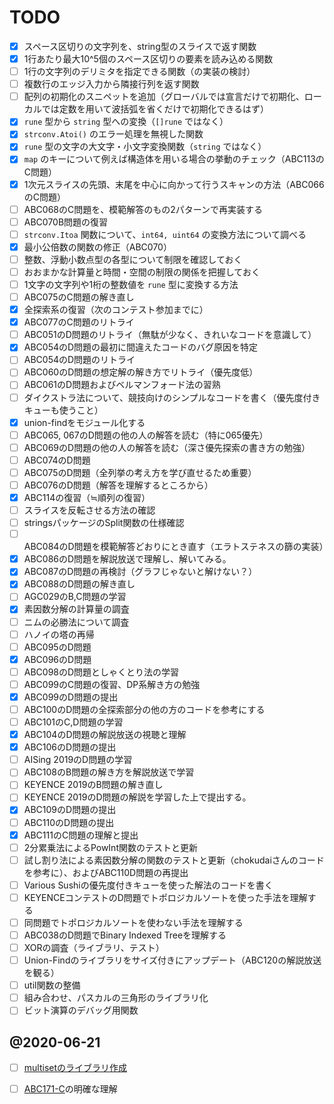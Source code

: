 # TODO

- [x] スペース区切りの文字列を、string型のスライスで返す関数
- [x] 1行あたり最大10^5個のスペース区切りの要素を読み込める関数
- [ ] 1行の文字列のデリミタを指定できる関数（の実装の検討）
- [ ] 複数行のエッジ入力から隣接行列を返す関数
- [ ] 配列の初期化のスニペットを追加（グローバルでは宣言だけで初期化、ローカルでは定数を用いて波括弧を省くだけで初期化できるはず）
- [x] `rune` 型から `string` 型への変換（`[]rune` ではなく）
- [x] `strconv.Atoi()` のエラー処理を無視した関数
- [x] `rune` 型の文字の大文字・小文字変換関数（`string` ではなく）
- [x] `map` のキーについて例えば構造体を用いる場合の挙動のチェック（ABC113のC問題）
- [x] 1次元スライスの先頭、末尾を中心に向かって行うスキャンの方法（ABC066のC問題）
- [ ] ABC068のC問題を、模範解答のもの2パターンで再実装する
- [ ] ABC070B問題の復習
- [ ] `strconv.Itoa` 関数について、`int64, uint64` の変換方法について調べる
- [x] 最小公倍数の関数の修正（ABC070）
- [ ] 整数、浮動小数点型の各型について制限を確認しておく
- [ ] おおまかな計算量と時間・空間の制限の関係を把握しておく
- [ ] 1文字の文字列や1桁の整数値を `rune` 型に変換する方法
- [ ] ABC075のC問題の解き直し
- [x] 全探索系の復習（次のコンテスト参加までに）
- [x] ABC077のC問題のリトライ
- [ ] ABC051のD問題のリトライ（無駄が少なく、きれいなコードを意識して）
- [x] ABC054のD問題の最初に間違えたコードのバグ原因を特定
- [ ] ABC054のD問題のリトライ
- [ ] ABC060のD問題の想定解の解き方でリトライ（優先度低）
- [ ] ABC061のD問題およびベルマンフォード法の習熟
- [ ] ダイクストラ法について、競技向けのシンプルなコードを書く（優先度付きキューも使うこと）
- [x] union-findをモジュール化する
- [ ] ABC065, 067のD問題の他の人の解答を読む（特に065優先）
- [ ] ABC069のD問題の他の人の解答を読む（深さ優先探索の書き方の勉強）
- [ ] ABC074のD問題
- [ ] ABC075のD問題（全列挙の考え方を学び直せるため重要）
- [ ] ABC076のD問題（解答を理解するところから）
- [x] ABC114の復習（≒順列の復習）
- [ ] スライスを反転させる方法の確認
- [ ] stringsパッケージのSplit関数の仕様確認
- [ ] ABC084のD問題を模範解答どおりにとき直す（エラトステネスの篩の実装）
- [x] ABC086のD問題を解説放送で理解し、解いてみる。
- [x] ABC087のD問題の再検討（グラフじゃないと解けない？）
- [x] ABC088のD問題の解き直し
- [ ] AGC029のB,C問題の学習
- [x] 素因数分解の計算量の調査
- [ ] ニムの必勝法について調査
- [ ] ハノイの塔の再帰
- [ ] ABC095のD問題
- [x] ABC096のD問題
- [ ] ABC098のD問題としゃくとり法の学習
- [ ] ABC099のC問題の復習、DP系解き方の勉強
- [x] ABC099のD問題の提出
- [ ] ABC100のD問題の全探索部分の他の方のコードを参考にする
- [ ] ABC101のC,D問題の学習
- [x] ABC104のD問題の解説放送の視聴と理解
- [x] ABC106のD問題の提出
- [ ] AISing 2019のD問題の学習
- [ ] ABC108のB問題の解き方を解説放送で学習
- [ ] KEYENCE 2019のB問題の解き直し
- [ ] KEYENCE 2019のD問題の解説を学習した上で提出する。
- [x] ABC109のD問題の提出
- [ ] ABC110のD問題の提出
- [x] ABC111のC問題の理解と提出
- [ ] 2分累乗法によるPowInt関数のテストと更新
- [ ] 試し割り法による素因数分解の関数のテストと更新（chokudaiさんのコードを参考に）、およびABC110D問題の再提出
- [ ] Various Sushiの優先度付きキューを使った解法のコードを書く
- [ ] KEYENCEコンテストのD問題でトポロジカルソートを使った手法を理解する
- [ ] 同問題でトポロジカルソートを使わない手法を理解する
- [ ] ABC038のD問題でBinary Indexed Treeを理解する
- [ ] XORの調査（ライブラリ、テスト）
- [ ] Union-Findのライブラリをサイズ付きにアップデート（ABC120の解説放送を観る）
- [ ] util関数の整備
- [ ] 組み合わせ、パスカルの三角形のライブラリ化
- [ ] ビット演算のデバッグ用関数

## @2020-06-21

- [ ] [multisetのライブラリ作成](https://atcoder.jp/contests/abc170/tasks/abc170_e)
- [ ] [ABC171-C](https://atcoder.jp/contests/abc171/tasks/abc171_c)の明確な理解

